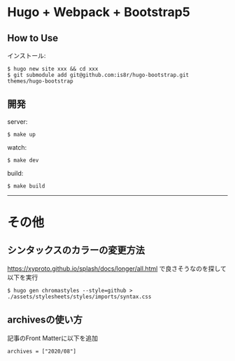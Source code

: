 # Hugo + Webpack + Bootstrap5

## How to Use

インストール:

```
$ hugo new site xxx && cd xxx
$ git submodule add git@github.com:is8r/hugo-bootstrap.git themes/hugo-bootstrap
```

## 開発

server:

```
$ make up
```

watch:

```
$ make dev
```

build:

```
$ make build
```

---

# その他

## シンタックスのカラーの変更方法

https://xyproto.github.io/splash/docs/longer/all.html で良さそうなのを探して以下を実行

```
$ hugo gen chromastyles --style=github > ./assets/stylesheets/styles/imports/syntax.css
```

## archivesの使い方

記事のFront Matterに以下を追加

```
archives = ["2020/08"]
```
